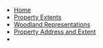 - [Home](/Home.md)
- [Property Extents](/property-extents.md)
- [Woodland Representations](/woodland-representations.md)
- [Property Address and Extent](/property-address-and-extent.md)
- [](/form.md)
